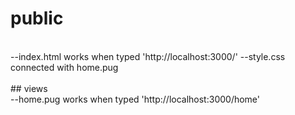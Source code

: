 # public
<br>
--index.html works when typed 'http://localhost:3000/'
--style.css connected with home.pug
<br>
<br>
## views
<br>
--home.pug works when typed 'http://localhost:3000/home'